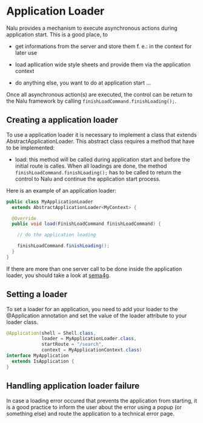 # Application Loader
Nalu provides a mechanism to execute asynchronous actions during application start. This is a good place, to

* get informations from the server and store them f. e.: in the context for later use

* load apllication wide style sheets and provide them via the application context

* do anything else, you want to do at application start ...

Once all asynchronous action(s) are executed, the control can be return to the Nalu framework by calling ```finishLoadCommand.finishLoading();```.

## Creating a application loader
To use a application loader it is necessary to implement a class that extends AbstractApplicationLoader. This abstract class requires a method that have to be implemented:

* load: this method will be called during application start and before the initial route is calles. When all loadings are done, the method ```finishLoadCommand.finishLoading();``` has to be called to return the control to Nalu and continue the application start process.

Here is an example of an application loader:

```Java
public class MyApplicationLoader
  extends AbstractApplicationLoader<MyContext> {

  @Override
  public void load(FinishLoadCommand finishLoadCommand) {

    // do the application loading

    finishLoadCommand.finishLoading();
  }
}
```
If there are more than one server call to be done inside the application loader, you should take a look at [sema4g](https://github.com/mvp4g/sema4g).

## Setting a loader
To set a loader for an application, you need to add your loader to the @Application annotation and set the value of the loader attribute to your loader class.

```Java
@Application(shell = Shell.class,
             loader = MyApplicationLoader.class,
             startRoute = "/search",
             context = MyApplicationContext.class)
interface MyApplication
  extends IsApplication {
}
```

## Handling application loader failure
In case a loading error occured that prevents the application from starting, it is a good practice to inform the user about the error using a popup (or something else) and route the application to a technical error page.
